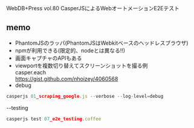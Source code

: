 WebDB+Press vol.80
CasperJSによるWebオートメーションE2Eテスト

## memo
- PhantomJSのラッパ(PhantomJSはWebkitベースのヘッドレスブラウザ)
- npmが利用できる(限定的、nodeとは異なる!!)
- 画面キャプチャのAPIもある
- viewportを複数切り替えてスクリーンショットを撮る例  
casper.each  
https://gist.github.com/nhoizey/4060568
- debug  
```js
casperjs 01_scraping_google.js --verbose --log-level=debug
```
--testing  
```js
casperjs test 07_e2e_testing.coffee
```
